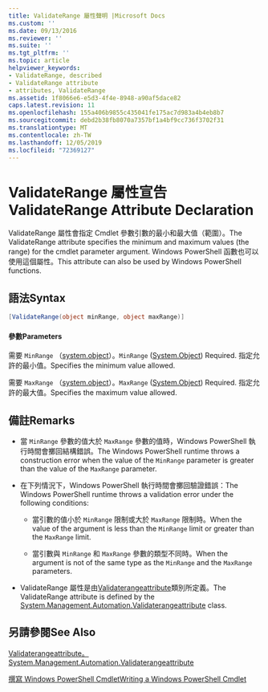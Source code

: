```yaml
---
title: ValidateRange 屬性聲明 |Microsoft Docs
ms.custom: ''
ms.date: 09/13/2016
ms.reviewer: ''
ms.suite: ''
ms.tgt_pltfrm: ''
ms.topic: article
helpviewer_keywords:
- ValidateRange, described
- ValidateRange attribute
- attributes, ValidateRange
ms.assetid: 1f8066e6-e5d3-4f4e-8948-a90af5dace82
caps.latest.revision: 11
ms.openlocfilehash: 155a406b9855c435041fe175ac7d983a4b4eb8b7
ms.sourcegitcommit: debd2b38fb8070a7357bf1a4bf9cc736f3702f31
ms.translationtype: MT
ms.contentlocale: zh-TW
ms.lasthandoff: 12/05/2019
ms.locfileid: "72369127"
---
```

# <a name="validaterange-attribute-declaration"></a><span data-ttu-id="d1a2b-102">ValidateRange 屬性宣告</span><span class="sxs-lookup"><span data-stu-id="d1a2b-102">ValidateRange Attribute Declaration</span></span>

<span data-ttu-id="d1a2b-103">ValidateRange 屬性會指定 Cmdlet 參數引數的最小和最大值（範圍）。</span><span class="sxs-lookup"><span data-stu-id="d1a2b-103">The ValidateRange attribute specifies the minimum and maximum values (the range) for the cmdlet parameter argument.</span></span> <span data-ttu-id="d1a2b-104">Windows PowerShell 函數也可以使用這個屬性。</span><span class="sxs-lookup"><span data-stu-id="d1a2b-104">This attribute can also be used by Windows PowerShell functions.</span></span>

## <a name="syntax"></a><span data-ttu-id="d1a2b-105">語法</span><span class="sxs-lookup"><span data-stu-id="d1a2b-105">Syntax</span></span>

```csharp
[ValidateRange(object minRange, object maxRange)]
```

#### <a name="parameters"></a><span data-ttu-id="d1a2b-106">參數</span><span class="sxs-lookup"><span data-stu-id="d1a2b-106">Parameters</span></span>

<span data-ttu-id="d1a2b-107">需要 `MinRange` （[system.object](/dotnet/api/system.object)）。</span><span class="sxs-lookup"><span data-stu-id="d1a2b-107">`MinRange` ([System.Object](/dotnet/api/system.object)) Required.</span></span> <span data-ttu-id="d1a2b-108">指定允許的最小值。</span><span class="sxs-lookup"><span data-stu-id="d1a2b-108">Specifies the minimum value allowed.</span></span>

<span data-ttu-id="d1a2b-109">需要 `MaxRange` （[system.object](/dotnet/api/system.object)）。</span><span class="sxs-lookup"><span data-stu-id="d1a2b-109">`MaxRange` ([System.Object](/dotnet/api/system.object)) Required.</span></span> <span data-ttu-id="d1a2b-110">指定允許的最大值。</span><span class="sxs-lookup"><span data-stu-id="d1a2b-110">Specifies the maximum value allowed.</span></span>

## <a name="remarks"></a><span data-ttu-id="d1a2b-111">備註</span><span class="sxs-lookup"><span data-stu-id="d1a2b-111">Remarks</span></span>

- <span data-ttu-id="d1a2b-112">當 `MinRange` 參數的值大於 `MaxRange` 參數的值時，Windows PowerShell 執行時間會擲回結構錯誤。</span><span class="sxs-lookup"><span data-stu-id="d1a2b-112">The Windows PowerShell runtime throws a construction error when the value of the `MinRange` parameter is greater than the value of the `MaxRange` parameter.</span></span>

- <span data-ttu-id="d1a2b-113">在下列情況下，Windows PowerShell 執行時間會擲回驗證錯誤：</span><span class="sxs-lookup"><span data-stu-id="d1a2b-113">The Windows PowerShell runtime throws a validation error under the following conditions:</span></span>

    - <span data-ttu-id="d1a2b-114">當引數的值小於 `MinRange` 限制或大於 `MaxRange` 限制時。</span><span class="sxs-lookup"><span data-stu-id="d1a2b-114">When the value of the argument is less than the `MinRange` limit or greater than the `MaxRange` limit.</span></span>

    - <span data-ttu-id="d1a2b-115">當引數與 `MinRange` 和 `MaxRange` 參數的類型不同時。</span><span class="sxs-lookup"><span data-stu-id="d1a2b-115">When the argument is not of the same type as the `MinRange` and the `MaxRange` parameters.</span></span>

- <span data-ttu-id="d1a2b-116">ValidateRange 屬性是由[Validaterangeattribute](/dotnet/api/System.Management.Automation.ValidateRangeAttribute)類別所定義。</span><span class="sxs-lookup"><span data-stu-id="d1a2b-116">The ValidateRange attribute is defined by the [System.Management.Automation.Validaterangeattribute](/dotnet/api/System.Management.Automation.ValidateRangeAttribute) class.</span></span>

## <a name="see-also"></a><span data-ttu-id="d1a2b-117">另請參閱</span><span class="sxs-lookup"><span data-stu-id="d1a2b-117">See Also</span></span>

[<span data-ttu-id="d1a2b-118">Validaterangeattribute。</span><span class="sxs-lookup"><span data-stu-id="d1a2b-118">System.Management.Automation.Validaterangeattribute</span></span>](/dotnet/api/System.Management.Automation.ValidateRangeAttribute)

[<span data-ttu-id="d1a2b-119">撰寫 Windows PowerShell Cmdlet</span><span class="sxs-lookup"><span data-stu-id="d1a2b-119">Writing a Windows PowerShell Cmdlet</span></span>](./writing-a-windows-powershell-cmdlet.md)
